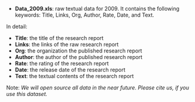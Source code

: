 * **Data_2009.xls**: raw textual data for 2009.
It contains the following keywords: Title, Links, Org, Author, Rate, Date, and Text.

In detail:
* **Title**: the title of the research report
* **Links**: the links of the raw research report
* **Org**: the organization the published research report
* **Author**: the author of the published research report
* **Rate**: the rating of the research report
* **Date**: the release date of the research report
* **Text**: the textual contents of the research report

Note: *We will open source all data in the near future. Please cite us, if you use this dataset.*
